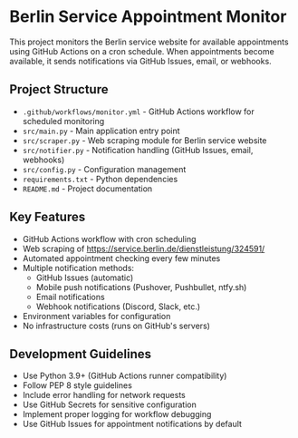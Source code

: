 <!-- Use this file to provide workspace-specific custom instructions to Copilot. For more details, visit https://code.visualstudio.com/docs/copilot/copilot-customization#_use-a-githubcopilotinstructionsmd-file -->

# Berlin Service Appointment Monitor

This project monitors the Berlin service website for available appointments using GitHub Actions on a cron schedule. When appointments become available, it sends notifications via GitHub Issues, email, or webhooks.

## Project Structure
- `.github/workflows/monitor.yml` - GitHub Actions workflow for scheduled monitoring
- `src/main.py` - Main application entry point
- `src/scraper.py` - Web scraping module for Berlin service website
- `src/notifier.py` - Notification handling (GitHub Issues, email, webhooks)
- `src/config.py` - Configuration management
- `requirements.txt` - Python dependencies
- `README.md` - Project documentation

## Key Features
- GitHub Actions workflow with cron scheduling
- Web scraping of https://service.berlin.de/dienstleistung/324591/
- Automated appointment checking every few minutes
- Multiple notification methods:
  - GitHub Issues (automatic)
  - Mobile push notifications (Pushover, Pushbullet, ntfy.sh)
  - Email notifications
  - Webhook notifications (Discord, Slack, etc.)
- Environment variables for configuration
- No infrastructure costs (runs on GitHub's servers)

## Development Guidelines
- Use Python 3.9+ (GitHub Actions runner compatibility)
- Follow PEP 8 style guidelines
- Include error handling for network requests
- Use GitHub Secrets for sensitive configuration
- Implement proper logging for workflow debugging
- Use GitHub Issues for appointment notifications by default